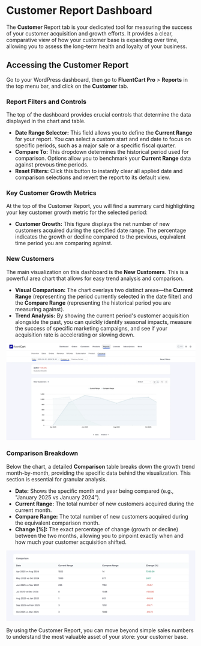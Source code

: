 # Customer Report Dashboard

The **Customer** Report tab is your dedicated tool for measuring the success of your customer acquisition and growth efforts. It provides a clear, comparative view of how your customer base is expanding over time, allowing you to assess the long-term health and loyalty of your business.

## Accessing the Customer Report

Go to your WordPress dashboard, then go to **FluentCart Pro** > **Reports** in the top menu bar, and click on the **Customer** tab.

### Report Filters and Controls

The top of the dashboard provides crucial controls that determine the data displayed in the chart and table.

* **Date Range Selector:** This field allows you to define the **Current Range** for your report. You can select a custom start and end date to focus on specific periods, such as a major sale or a specific fiscal quarter.
* **Compare To:** This dropdown determines the historical period used for comparison. Options allow you to benchmark your **Current Range** data against prevous time periods. 
* **Reset Filters:** Click this button to instantly clear all applied date and comparison selections and revert the report to its default view.

### Key Customer Growth Metrics

At the top of the Customer Report, you will find a summary card highlighting your key customer growth metric for the selected period:

* **Customer Growth:** This figure displays the net number of new customers acquired during the specified date range. The percentage indicates the growth or decline compared to the previous, equivalent time period you are comparing against.

### New Customers

The main visualization on this dashboard is the **New Customers**. This is a powerful area chart that allows for easy trend analysis and comparison.

* **Visual Comparison:** The chart overlays two distinct areas—the **Current Range** (representing the period currently selected in the date filter) and the **Compare Range** (representing the historical period you are measuring against).
* **Trend Analysis:** By showing the current period's customer acquisition alongside the past, you can quickly identify seasonal impacts, measure the success of specific marketing campaigns, and see if your acquisition rate is accelerating or slowing down.

![Customer Reports](/guide/public/images/reporting-analytics/customer/customer-report-1.webp)

### Comparison Breakdown

Below the chart, a detailed **Comparison** table breaks down the growth trend month-by-month, providing the specific data behind the visualization. This section is essential for granular analysis.

* **Date:** Shows the specific month and year being compared (e.g., "January 2025 vs January 2024").
* **Current Range:** The total number of new customers acquired during the current month.
* **Compare Range:** The total number of new customers acquired during the equivalent comparison month.
* **Change [%]:** The exact percentage of change (growth or decline) between the two months, allowing you to pinpoint exactly when and how much your customer acquisition shifted.

![Customer Reports](/guide/public/images/reporting-analytics/customer/customer-report-2.webp)

By using the Customer Report, you can move beyond simple sales numbers to understand the most valuable asset of your store: your customer base.